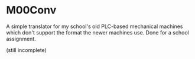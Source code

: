 # M00Conv
A simple translator for my school's old PLC-based mechanical machines which don't support the format the newer machines use.
Done for a school assignment.

(still incomplete)

